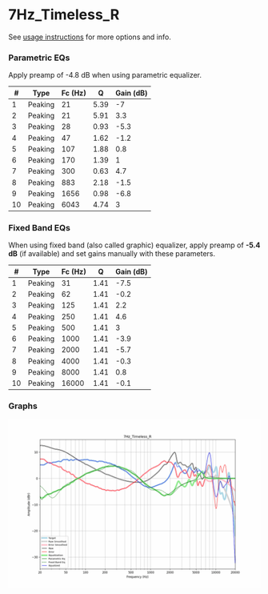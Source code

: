 # 7Hz_Timeless_R
See [usage instructions](https://github.com/jaakkopasanen/AutoEq#usage) for more options and info.

### Parametric EQs
Apply preamp of -4.8 dB when using parametric equalizer.

|   # | Type    |   Fc (Hz) |    Q |   Gain (dB) |
|-----|---------|-----------|------|-------------|
|   1 | Peaking |        21 | 5.39 |        -7   |
|   2 | Peaking |        21 | 5.91 |         3.3 |
|   3 | Peaking |        28 | 0.93 |        -5.3 |
|   4 | Peaking |        47 | 1.62 |        -1.2 |
|   5 | Peaking |       107 | 1.88 |         0.8 |
|   6 | Peaking |       170 | 1.39 |         1   |
|   7 | Peaking |       300 | 0.63 |         4.7 |
|   8 | Peaking |       883 | 2.18 |        -1.5 |
|   9 | Peaking |      1656 | 0.98 |        -6.8 |
|  10 | Peaking |      6043 | 4.74 |         3   |

### Fixed Band EQs
When using fixed band (also called graphic) equalizer, apply preamp of **-5.4 dB** (if available) and set gains manually with these parameters.

|   # | Type    |   Fc (Hz) |    Q |   Gain (dB) |
|-----|---------|-----------|------|-------------|
|   1 | Peaking |        31 | 1.41 |        -7.5 |
|   2 | Peaking |        62 | 1.41 |        -0.2 |
|   3 | Peaking |       125 | 1.41 |         2.2 |
|   4 | Peaking |       250 | 1.41 |         4.6 |
|   5 | Peaking |       500 | 1.41 |         3   |
|   6 | Peaking |      1000 | 1.41 |        -3.9 |
|   7 | Peaking |      2000 | 1.41 |        -5.7 |
|   8 | Peaking |      4000 | 1.41 |        -0.3 |
|   9 | Peaking |      8000 | 1.41 |         0.8 |
|  10 | Peaking |     16000 | 1.41 |        -0.1 |

### Graphs
![](./7Hz_Timeless_R.png)
